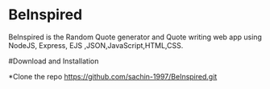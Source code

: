 # BeInspired
BeInspired is the Random Quote generator and Quote writing web app using NodeJS, Express, EJS ,JSON,JavaScript,HTML,CSS.

#Download and Installation

*Clone the repo https://github.com/sachin-1997/BeInspired.git


